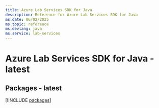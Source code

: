 ```yaml
---
title: Azure Lab Services SDK for Java
description: Reference for Azure Lab Services SDK for Java
ms.date: 06/02/2025
ms.topic: reference
ms.devlang: java
ms.service: lab-services
---
```

# Azure Lab Services SDK for Java - latest
## Packages - latest
[!INCLUDE [packages](lab-services-index.md)]